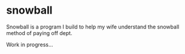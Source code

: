 # snowball

Snowball is a program I build to help my wife understand the snowball method of paying off dept.

Work in progress...
